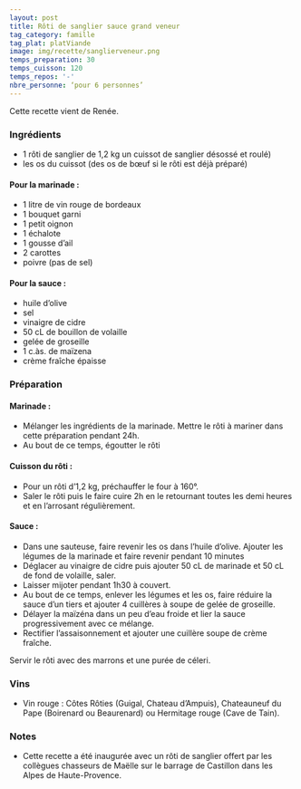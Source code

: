 ```yaml
---
layout: post
title: Rôti de sanglier sauce grand veneur
tag_category: famille
tag_plat: platViande
image: img/recette/sanglierveneur.png
temps_preparation: 30
temps_cuisson: 120
temps_repos: '-'
nbre_personne: ‘pour 6 personnes’
---
```

Cette recette vient de Renée.

### Ingrédients
* 1 rôti de sanglier de 1,2 kg un cuissot de sanglier désossé et roulé)
* les os du cuissot (des os de bœuf si le rôti est déjà préparé)

#### Pour la marinade :
* 1 litre de vin rouge de bordeaux
* 1 bouquet garni
* 1 petit oignon
* 1 échalote
* 1 gousse d’ail
* 2 carottes
* poivre (pas de sel)

#### Pour la sauce :
* huile d’olive‬‬‬‬‬‬‬‬‬‬‬‬‬‬‬‬‬‬‬‬‬
* sel
* vinaigre de cidre
* 50  cL de bouillon de volaille‬
* gelée de groseille‬
* 1 c.às. de maïzena
* crème fraîche épaisse‬‬‬‬‬‬‬‬‬‬‬‬‬‬‬‬‬‬‬‬‬‬

### Préparation
#### Marinade :
* Mélanger les ingrédients de la marinade. Mettre le rôti à mariner dans cette préparation pendant 24h.
* Au bout de ce temps, égoutter le rôti

#### Cuisson du rôti :
* Pour un rôti d’1,2 kg, préchauffer le four à 160°.
* Saler le rôti puis le faire cuire 2h en le retournant toutes les demi heures et en l’arrosant régulièrement.

#### Sauce :
* Dans une sauteuse, faire revenir les os dans l’huile d’olive. Ajouter les légumes de la marinade et faire revenir pendant 10 minutes
* Déglacer au vinaigre de cidre puis ajouter 50 cL de marinade et 50 cL de fond de volaille, saler.
* Laisser mijoter pendant 1h30 à couvert.
* Au bout de ce temps, enlever les légumes et les os, faire réduire la sauce d’un tiers et ajouter 4 cuillères à soupe de gelée de groseille.
* Délayer la maïzéna dans un peu d’eau froide et lier la sauce progressivement avec ce mélange.
* Rectifier l’assaisonnement et ajouter une cuillère soupe de crème fraîche.

Servir le rôti avec des marrons et une purée de céleri.

### Vins
* Vin rouge : Côtes Rôties (Guigal, Chateau d’Ampuis), Chateauneuf du Pape (Boirenard ou Beaurenard) ou Hermitage rouge (Cave de Tain).


### Notes
* Cette recette a été inaugurée avec un rôti de sanglier offert par les collègues chasseurs de Maëlle sur le barrage de Castillon dans les Alpes de Haute-Provence.  
